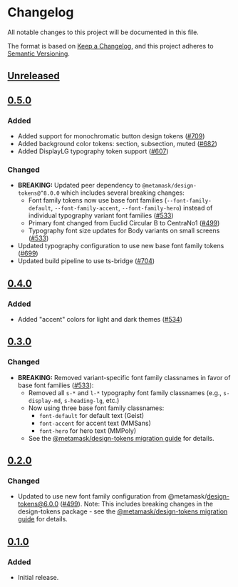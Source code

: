 # Changelog

All notable changes to this project will be documented in this file.

The format is based on [Keep a Changelog](https://keepachangelog.com/en/1.0.0/),
and this project adheres to [Semantic Versioning](https://semver.org/spec/v2.0.0.html).

## [Unreleased]

## [0.5.0]

### Added

- Added support for monochromatic button design tokens ([#709](https://github.com/MetaMask/metamask-design-system/pull/709))
- Added background color tokens: section, subsection, muted ([#682](https://github.com/MetaMask/metamask-design-system/pull/682))
- Added DisplayLG typography token support ([#607](https://github.com/MetaMask/metamask-design-system/pull/607))

### Changed

- **BREAKING:** Updated peer dependency to `@metamask/design-tokens@^8.0.0` which includes several breaking changes:
  - Font family tokens now use base font families (`--font-family-default`, `--font-family-accent`, `--font-family-hero`) instead of individual typography variant font families ([#533](https://github.com/MetaMask/metamask-design-system/pull/533))
  - Primary font changed from Euclid Circular B to CentraNo1 ([#499](https://github.com/MetaMask/metamask-design-system/pull/499))
  - Typography font size updates for Body variants on small screens ([#533](https://github.com/MetaMask/metamask-design-system/pull/533))
- Updated typography configuration to use new base font family tokens ([#699](https://github.com/MetaMask/metamask-design-system/pull/699))
- Updated build pipeline to use ts-bridge ([#704](https://github.com/MetaMask/metamask-design-system/pull/704))

## [0.4.0]

### Added

- Added "accent" colors for light and dark themes ([#534](https://github.com/MetaMask/metamask-design-system/pull/534))

## [0.3.0]

### Changed

- **BREAKING:** Removed variant-specific font family classnames in favor of base font families ([#533](https://github.com/MetaMask/metamask-design-system/pull/533)):
  - Removed all `s-*` and `l-*` typography font family classnames (e.g., `s-display-md`, `s-heading-lg`, etc.)
  - Now using three base font family classnames:
    - `font-default` for default text (Geist)
    - `font-accent` for accent text (MMSans)
    - `font-hero` for hero text (MMPoly)
  - See the [@metamask/design-tokens migration guide](../design-tokens/MIGRATION.md#from-version-600-to-700) for details.

## [0.2.0]

### Changed

- Updated to use new font family configuration from @metamask/design-tokens@6.0.0 ([#499](https://github.com/MetaMask/metamask-design-system/pull/499)). Note: This includes breaking changes in the design-tokens package - see the [@metamask/design-tokens migration guide](../design-tokens/MIGRATION.md#from-version-510-to-600) for details.

## [0.1.0]

### Added

- Initial release.

[Unreleased]: https://github.com/MetaMask/metamask-design-system/compare/@metamask/design-system-tailwind-preset@0.5.0...HEAD
[0.5.0]: https://github.com/MetaMask/metamask-design-system/compare/@metamask/design-system-tailwind-preset@0.4.0...@metamask/design-system-tailwind-preset@0.5.0
[0.4.0]: https://github.com/MetaMask/metamask-design-system/compare/@metamask/design-system-tailwind-preset@0.3.0...@metamask/design-system-tailwind-preset@0.4.0
[0.3.0]: https://github.com/MetaMask/metamask-design-system/compare/@metamask/design-system-tailwind-preset@0.2.0...@metamask/design-system-tailwind-preset@0.3.0
[0.2.0]: https://github.com/MetaMask/metamask-design-system/compare/@metamask/design-system-tailwind-preset@0.1.0...@metamask/design-system-tailwind-preset@0.2.0
[0.1.0]: https://github.com/MetaMask/metamask-design-system/releases/tag/@metamask/design-system-tailwind-preset@0.1.0
